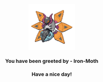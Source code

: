 <p align="center">
            <img src="https://raw.githubusercontent.com/PokeAPI/sprites/master/sprites/pokemon/994.png" width="150" height="150">
          </p>
          <h3 align="center">You have been greeted by - <b>Iron-Moth</b></h3>
          <h3 align="center">Have a nice day!</h3>
        